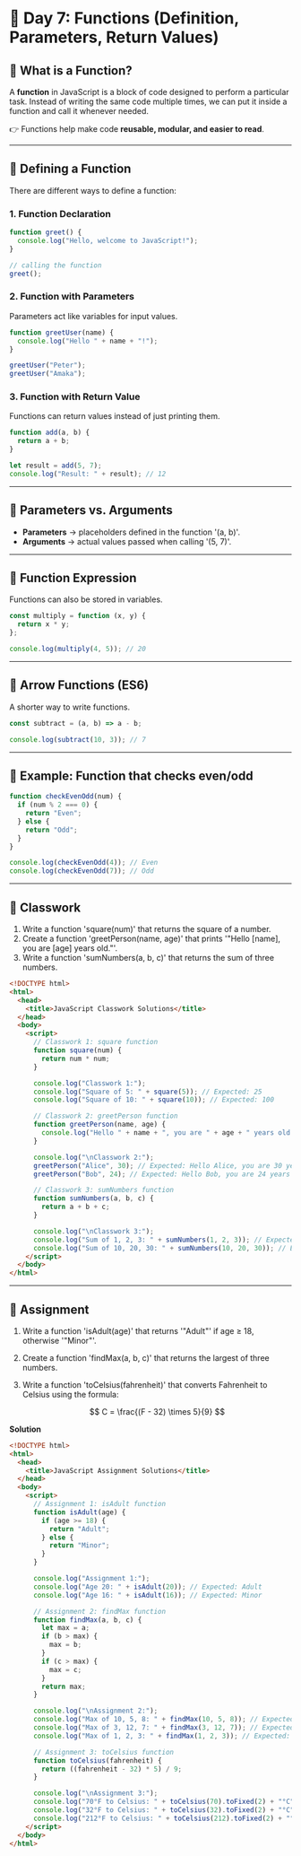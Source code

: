 # 📘 Day 7: Functions (Definition, Parameters, Return Values)

## 🔹 What is a Function?

A **function** in JavaScript is a block of code designed to perform a particular task.
Instead of writing the same code multiple times, we can put it inside a function and call it whenever needed.

👉 Functions help make code **reusable, modular, and easier to read**.

---

## 🔹 Defining a Function

There are different ways to define a function:

### 1. Function Declaration

```javascript
function greet() {
  console.log("Hello, welcome to JavaScript!");
}

// calling the function
greet();
```

### 2. Function with Parameters

Parameters act like variables for input values.

```javascript
function greetUser(name) {
  console.log("Hello " + name + "!");
}

greetUser("Peter");
greetUser("Amaka");
```

### 3. Function with Return Value

Functions can return values instead of just printing them.

```javascript
function add(a, b) {
  return a + b;
}

let result = add(5, 7);
console.log("Result: " + result); // 12
```

---

## 🔹 Parameters vs. Arguments

- **Parameters** → placeholders defined in the function '(a, b)'.
- **Arguments** → actual values passed when calling '(5, 7)'.

---

## 🔹 Function Expression

Functions can also be stored in variables.

```javascript
const multiply = function (x, y) {
  return x * y;
};

console.log(multiply(4, 5)); // 20
```

---

## 🔹 Arrow Functions (ES6)

A shorter way to write functions.

```javascript
const subtract = (a, b) => a - b;

console.log(subtract(10, 3)); // 7
```

---

## 🔹 Example: Function that checks even/odd

```javascript
function checkEvenOdd(num) {
  if (num % 2 === 0) {
    return "Even";
  } else {
    return "Odd";
  }
}

console.log(checkEvenOdd(4)); // Even
console.log(checkEvenOdd(7)); // Odd
```

---

## 🎯 Classwork

1. Write a function 'square(num)' that returns the square of a number.
2. Create a function 'greetPerson(name, age)' that prints '"Hello [name], you are [age] years old."'.
3. Write a function 'sumNumbers(a, b, c)' that returns the sum of three numbers.

```html
<!DOCTYPE html>
<html>
  <head>
    <title>JavaScript Classwork Solutions</title>
  </head>
  <body>
    <script>
      // Classwork 1: square function
      function square(num) {
        return num * num;
      }

      console.log("Classwork 1:");
      console.log("Square of 5: " + square(5)); // Expected: 25
      console.log("Square of 10: " + square(10)); // Expected: 100

      // Classwork 2: greetPerson function
      function greetPerson(name, age) {
        console.log("Hello " + name + ", you are " + age + " years old.");
      }

      console.log("\nClasswork 2:");
      greetPerson("Alice", 30); // Expected: Hello Alice, you are 30 years old.
      greetPerson("Bob", 24); // Expected: Hello Bob, you are 24 years old.

      // Classwork 3: sumNumbers function
      function sumNumbers(a, b, c) {
        return a + b + c;
      }

      console.log("\nClasswork 3:");
      console.log("Sum of 1, 2, 3: " + sumNumbers(1, 2, 3)); // Expected: 6
      console.log("Sum of 10, 20, 30: " + sumNumbers(10, 20, 30)); // Expected: 60
    </script>
  </body>
</html>
```

---

## 📝 Assignment

1. Write a function 'isAdult(age)' that returns '"Adult"' if age ≥ 18, otherwise '"Minor"'.
2. Create a function 'findMax(a, b, c)' that returns the largest of three numbers.
3. Write a function 'toCelsius(fahrenheit)' that converts Fahrenheit to Celsius using the formula:

   $$
   C = \frac{(F - 32) \times 5}{9}
   $$

**Solution**

```html
<!DOCTYPE html>
<html>
  <head>
    <title>JavaScript Assignment Solutions</title>
  </head>
  <body>
    <script>
      // Assignment 1: isAdult function
      function isAdult(age) {
        if (age >= 18) {
          return "Adult";
        } else {
          return "Minor";
        }
      }

      console.log("Assignment 1:");
      console.log("Age 20: " + isAdult(20)); // Expected: Adult
      console.log("Age 16: " + isAdult(16)); // Expected: Minor

      // Assignment 2: findMax function
      function findMax(a, b, c) {
        let max = a;
        if (b > max) {
          max = b;
        }
        if (c > max) {
          max = c;
        }
        return max;
      }

      console.log("\nAssignment 2:");
      console.log("Max of 10, 5, 8: " + findMax(10, 5, 8)); // Expected: 10
      console.log("Max of 3, 12, 7: " + findMax(3, 12, 7)); // Expected: 12
      console.log("Max of 1, 2, 3: " + findMax(1, 2, 3)); // Expected: 3

      // Assignment 3: toCelsius function
      function toCelsius(fahrenheit) {
        return ((fahrenheit - 32) * 5) / 9;
      }

      console.log("\nAssignment 3:");
      console.log("70°F to Celsius: " + toCelsius(70).toFixed(2) + "°C"); // Expected: 21.11°C
      console.log("32°F to Celsius: " + toCelsius(32).toFixed(2) + "°C"); // Expected: 0.00°C
      console.log("212°F to Celsius: " + toCelsius(212).toFixed(2) + "°C"); // Expected: 100.00°C
    </script>
  </body>
</html>
```
